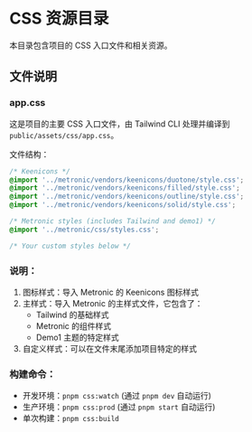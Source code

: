 # CSS 资源目录

本目录包含项目的 CSS 入口文件和相关资源。

## 文件说明

### app.css

这是项目的主要 CSS 入口文件，由 Tailwind CLI 处理并编译到 `public/assets/css/app.css`。

文件结构：

```css
/* Keenicons */
@import '../metronic/vendors/keenicons/duotone/style.css';
@import '../metronic/vendors/keenicons/filled/style.css';
@import '../metronic/vendors/keenicons/outline/style.css';
@import '../metronic/vendors/keenicons/solid/style.css';

/* Metronic styles (includes Tailwind and demo1) */
@import '../metronic/css/styles.css';

/* Your custom styles below */
```

### 说明：

1. 图标样式：导入 Metronic 的 Keenicons 图标样式
2. 主样式：导入 Metronic 的主样式文件，它包含了：
   - Tailwind 的基础样式
   - Metronic 的组件样式
   - Demo1 主题的特定样式
3. 自定义样式：可以在文件末尾添加项目特定的样式

### 构建命令：

- 开发环境：`pnpm css:watch` (通过 `pnpm dev` 自动运行)
- 生产环境：`pnpm css:prod` (通过 `pnpm start` 自动运行)
- 单次构建：`pnpm css:build`
